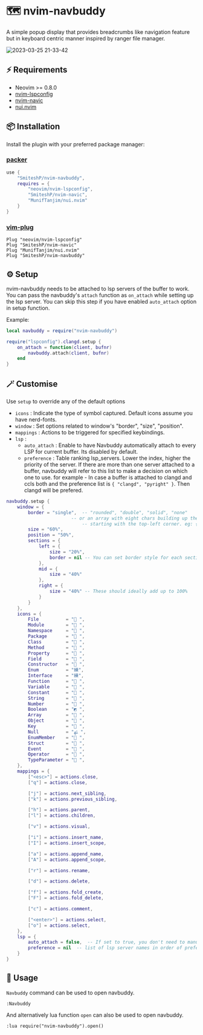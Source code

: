 # 🗺️ nvim-navbuddy

A simple popup display that provides breadcrumbs like navigation feature but
in keyboard centric manner inspired by ranger file manager.

![2023-03-25 21-33-42](https://user-images.githubusercontent.com/43147494/227728581-f57be77a-48ac-4dc0-9e6c-49522af962d7.gif)

## ⚡️ Requirements

* Neovim >= 0.8.0
* [nvim-lspconfig](https://github.com/neovim/nvim-lspconfig)
* [nvim-navic](https://github.com/SmiteshP/nvim-navic)
* [nui.nvim](https://github.com/MunifTanjim/nui.nvim)

## 📦 Installation

Install the plugin with your preferred package manager:

### [packer](https://github.com/wbthomason/packer.nvim)

```lua
use {
    "SmiteshP/nvim-navbuddy",
    requires = {
        "neovim/nvim-lspconfig",
        "SmiteshP/nvim-navic",
        "MunifTanjim/nui.nvim"
    }
}
```

### [vim-plug](https://github.com/junegunn/vim-plug)

```vim
Plug "neovim/nvim-lspconfig"
Plug "SmiteshP/nvim-navic"
Plug "MunifTanjim/nui.nvim"
Plug "SmiteshP/nvim-navbuddy"
```

## ⚙️ Setup

nvim-navbuddy needs to be attached to lsp servers of the buffer to work. You can pass the
navbuddy's `attach` function as `on_attach` while setting up the lsp server. You can skip this
step if you have enabled `auto_attach` option in setup function.

Example:
```lua
local navbuddy = require("nvim-navbuddy")

require("lspconfig").clangd.setup {
	on_attach = function(client, bufnr)
		navbuddy.attach(client, bufnr)
	end
}
```

## 🪄 Customise

Use `setup` to override any of the default options

* `icons` : Indicate the type of symbol captured. Default icons assume you have nerd-fonts.
* `window` : Set options related to window's "border", "size", "position".
* `mappings` : Actions to be triggered for specified keybindings.
* `lsp` :
	* `auto_attach` : Enable to have Navbuddy automatically attach to every LSP for current buffer. Its disabled by default.
	* `preference` : Table ranking lsp_servers. Lower the index, higher the priority of the server. If there are more than one server attached to a buffer, navbuddy will refer to this list to make a decision on which one to use.
			for example - In case a buffer is attached to clangd and ccls both and the preference list is `{ "clangd", "pyright" }`. Then clangd will be prefered.

```lua
navbuddy.setup {
    window = {
        border = "single",  -- "rounded", "double", "solid", "none"
	                    -- or an array with eight chars building up the border in a clockwise fashion
                            -- starting with the top-left corner. eg: { "╔", "═" ,"╗", "║", "╝", "═", "╚", "║" }.
        size = "60%",
        position = "50%",
        sections = {
            left = {
                size = "20%",
                border = nil -- You can set border style for each section individually as well.
            },
            mid = {
                size = "40%"
            },
            right = {
                size = "40%" -- These should ideally add up to 100%
            }
        }
    },
    icons = {
        File          = " ",
        Module        = " ",
        Namespace     = " ",
        Package       = " ",
        Class         = " ",
        Method        = " ",
        Property      = " ",
        Field         = " ",
        Constructor   = " ",
        Enum          = "練",
        Interface     = "練",
        Function      = " ",
        Variable      = " ",
        Constant      = " ",
        String        = " ",
        Number        = " ",
        Boolean       = "◩ ",
        Array         = " ",
        Object        = " ",
        Key           = " ",
        Null          = "ﳠ ",
        EnumMember    = " ",
        Struct        = " ",
        Event         = " ",
        Operator      = " ",
        TypeParameter = " ",
    },
    mappings = {
        ["<esc>"] = actions.close,
        ["q"] = actions.close,

        ["j"] = actions.next_sibling,
        ["k"] = actions.previous_sibling,

        ["h"] = actions.parent,
        ["l"] = actions.children,

        ["v"] = actions.visual,

        ["i"] = actions.insert_name,
        ["I"] = actions.insert_scope,

        ["a"] = actions.append_name,
        ["A"] = actions.append_scope,

        ["r"] = actions.rename,

        ["d"] = actions.delete,

        ["f"] = actions.fold_create,
        ["F"] = actions.fold_delete,

        ["c"] = actions.comment,

        ["<enter>"] = actions.select,
        ["o"] = actions.select,
    },
    lsp = {
        auto_attach = false,  -- If set to true, you don't need to manually use attach function
        preference = nil  -- list of lsp server names in order of preference
    }
}
```

## 🚀 Usage

`Navbuddy` command can be used to open navbuddy.

```
:Navbuddy
```

And alternatively lua function `open` can also be used to open navbuddy.

```
:lua require("nvim-navbuddy").open()
```

